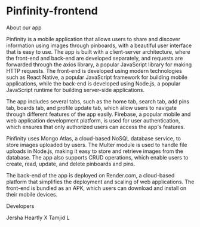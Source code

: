 # Pinfinity-frontend

About our app

Pinfinity is a mobile application that allows users to share and discover information using images through pinboards, with a beautiful user interface that is easy to use. The app is built with a client-server architecture, where the front-end and back-end are developed separately, and requests are forwarded through the axios library, a popular JavaScript library for making HTTP requests. The front-end is developed using modern technologies such as React Native, a popular JavaScript framework for building mobile applications, while the back-end is developed using Node.js, a popular JavaScript runtime for building server-side applications.

The app includes several tabs, such as the home tab, search tab, add pins tab, boards tab, and profile update tab, which allow users to navigate through different features of the app easily. Firebase, a popular mobile and web application development platform, is used for user authentication, which ensures that only authorized users can access the app's features.

Pinfinity uses Mongo Atlas, a cloud-based NoSQL database service, to store images uploaded by users. The Multer module is used to handle file uploads in Node.js, making it easy to store and retrieve images from the database. The app also supports CRUD operations, which enable users to create, read, update, and delete pinboards and pins.

The back-end of the app is deployed on Render.com, a cloud-based platform that simplifies the deployment and scaling of web applications. The front-end is bundled as an APK, which users can download and install on their mobile devices.

Developers

Jersha Heartly X
Tamjid L
